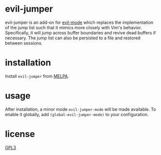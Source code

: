 evil-jumper
===========

evil-jumper is an add-on for [evil-mode][1] which replaces the implementation of the jump list such that it mimics more closely with Vim's behavior. Specifically, it will jump across buffer boundaries and revive dead buffers if necessary. The jump list can also be persisted to a file and restored between sessions.

installation
============

Install `evil-jumper` from [MELPA][3].

usage
=====

After installation, a minor mode `evil-jumper-mode` will be made available.  To enable it globally, add `(global-evil-jumper-mode)` to your configuration.

license
=======

[GPL3][2]

[1]: https://gitorious.org/evil
[2]: http://www.gnu.org/copyleft/gpl.html
[3]: http://melpa.org
